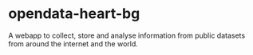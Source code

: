# opendata-heart-bg
A webapp to collect, store and analyse information from public datasets from around the internet and the world.